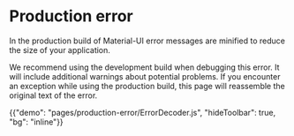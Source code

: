 # Production error

<p class="description">In the production build of Material-UI error messages are minified to reduce the size of your application.</p>

We recommend using the development build when debugging this error.
It will include additional warnings about potential problems.
If you encounter an exception while using the production build, this page will reassemble the original text of the error.

{{"demo": "pages/production-error/ErrorDecoder.js", "hideToolbar": true, "bg": "inline"}}
